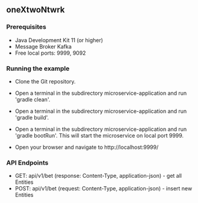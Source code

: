 ## oneXtwoNtwrk



### Prerequisites

* Java Development Kit 11 (or higher)
* Message Broker Kafka
* Free local ports: 9999, 9092

### Running the example

* Clone the Git repository.

* Open a terminal in the subdirectory microservice-application and run 'gradle clean'.

* Open a terminal in the subdirectory microservice-application and run 'gradle build'.

* Open a terminal in the subdirectory microservice-application and run 'gradle bootRun'. This will start the microservice on local port 9999.

* Open your browser and navigate to http://localhost:9999/

### API Endpoints

* GET: api/v1/bet (response: Content-Type, application-json) - get all Entities
* POST: api/v1/bet (request: Content-Type, application-json) - insert new Entities

